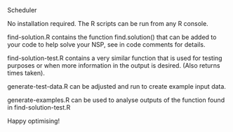 Scheduler


No installation required. The R scripts can be run from any R console.

find-solution.R contains the function find.solution() that can be added to your code to help solve your NSP, see in code comments for details.

find-solution-test.R contains a very similar function that is used for testing purposes or when more information in the output is desired. (Also returns times taken).

generate-test-data.R can be adjusted and run to create example input data.

generate-examples.R can be used to analyse outputs of the function found in find-solution-test.R

Happy optimising!
